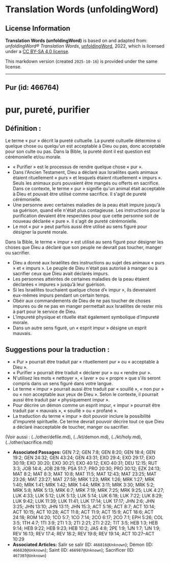 # Translation Words (unfoldingWord)

## License Information

**Translation Words (unfoldingWord)** is based on and adapted from: _unfoldingWord® Translation Words_, [unfoldingWord](https://unfoldingword.org/utw), 2022, which is licensed under a [CC BY-SA 4.0 license](https://creativecommons.org/licenses/by-sa/4.0/legalcode.en).

This markdown version (created `2025-10-16`) is provided under the same license.



--------------------------------

## Pur (id: 466764)

pur, pureté, purifier
=====================

Définition :
------------

Le terme « pur » décrit la pureté cultuelle. La pureté cultuelle détermine si quelque chose ou quelqu'un est acceptable à Dieu ou pas, donc acceptable pour son culte ou pas. Dans la Bible, la pureté dont il est question est cérémonielle et/ou morale. 

* « Purifier » est le processus de rendre quelque chose « pur ».
* Dans l'Ancien Testament, Dieu a déclaré aux Israélites quels animaux étaient rituellement « purs » et lesquels étaient rituellement « impurs ». Seuls les animaux purs pouvaient être mangés ou offerts en sacrifice. Dans ce contexte, le terme « pur » signifie qu'un animal était acceptable à Dieu et pouvait être utilisé comme sacrifice. Il s'agit de pureté cérémonielle.
* Une personne avec certaines maladies de la peau était impure jusqu'à sa guérison, quand elle n'était plus contagieuse. Les instructions pour la purification devaient être respectées pour que cette personne soit de nouveau déclarée « pure ». Il s'agit de pureté cérémonielle.
* Le mot « pur » peut parfois aussi être utilisé au sens figuré pour désigner la pureté morale.

Dans la Bible, le terme « impur » est utilisé au sens figuré pour désigner les choses que Dieu a déclaré que son peuple ne devrait pas toucher, manger ou sacrifier.

* Dieu a donné aux Israélites des instructions au sujet des animaux « purs » et « impurs ». Le peuple de Dieu n'était pas autorisé à manger ou à sacrifier ceux que Dieu avait déclarés impurs.
* Les personnes atteintes de certaines maladies de la peau étaient déclarées « impures » jusqu’à leur guérison.
* Si les Israélites touchaient quelque chose d’« impur », ils devenaient eux\-mêmes impurs pendant un certain temps.
* Obéir aux commandements de Dieu de ne pas toucher de choses impures ou de ne pas en manger permettait aux Israélites de rester mis à part pour le service de Dieu.
* L’impureté physique et rituelle était également symbolique d’impureté morale.
* Dans un autre sens figuré, un « esprit impur » désigne un esprit mauvais.

Suggestions pour la traduction :
--------------------------------

* « Pur » pourrait être traduit par « rituellement pur » ou « acceptable à Dieu ».
* « Purifier » pourrait être traduit « déclarer pur » ou « rendre pur ».
* N'utilisez les mots « nettoyer », « laver » ou « propre » que s'ils seront compris dans un sens figuré dans votre langue.
* Le terme « impur » pourrait aussi être traduit par « souillé », « non pur » ou « non acceptable aux yeux de Dieu ». Selon le contexte, il pourrait aussi être traduit par « physiquement impur ».
* Pour décrire un démon comme un esprit impur, « impur » pourrait être traduit par « mauvais », « souillé » ou « profané ».
* La traduction du terme « impur » doit pouvoir inclure la possibilité d'impureté spirituelle. Ce terme devrait pouvoir décrire tout ce que Dieu a déclaré inacceptable de toucher, manger ou sacrifier.

(Voir aussi : (../other/defile.md), (../kt/demon.md), (../kt/holy.md), (../other/sacrifice.md))

* **Associated Passages:** GEN 7:2; GEN 7:8; GEN 8:20; GEN 18:4; GEN 19:2; GEN 24:32; GEN 43:24; GEN 43:31; EXO 29:4; EXO 29:17; EXO 30:19; EXO 30:20; EXO 30:21; EXO 40:12; EXO 40:31; DEU 12:15; RUT 3:3; JOB 14:4; JOB 28:19; PSA 51:7; PRO 20:30; PRO 30:12; EZK 24:13; MAT 8:2; MAT 8:3; MAT 10:8; MAT 11:5; MAT 12:43; MAT 23:25; MAT 23:26; MAT 23:27; MAT 27:59; MRK 1:23; MRK 1:26; MRK 1:27; MRK 1:40; MRK 1:41; MRK 1:42; MRK 1:44; MRK 3:11; MRK 3:30; MRK 5:2; MRK 5:8; MRK 5:13; MRK 6:7; MRK 7:19; MRK 7:25; MRK 9:25; LUK 4:27; LUK 4:33; LUK 5:12; LUK 5:13; LUK 5:14; LUK 6:18; LUK 7:22; LUK 8:29; LUK 9:42; LUK 11:39; LUK 11:41; LUK 17:14; LUK 17:17; JHN 2:6; JHN 3:25; JHN 13:10; JHN 13:11; JHN 15:3; ACT 5:16; ACT 8:7; ACT 10:14; ACT 10:15; ACT 10:28; ACT 11:8; ACT 11:9; ACT 15:9; ACT 18:6; ACT 24:18; ROM 14:20; 1CO 5:7; 1CO 7:14; 2CO 6:17; 2CO 7:1; EPH 5:26; COL 3:5; 1TH 4:7; 1TI 3:9; 2TI 1:3; 2TI 2:21; 2TI 2:22; TIT 3:5; HEB 1:3; HEB 9:14; HEB 9:22; HEB 9:23; HEB 10:2; JAS 4:8; 2PE 1:9; 1JN 1:7; 1JN 1:9; REV 16:13; REV 17:4; REV 18:2; REV 19:8; REV 19:14; ACT 10:27–ACT 10:29
* **Associated Articles:** Salir se salir (ID: `466816@Unknown`); Démon (ID: `466820@Unknown`); Saint (ID: `466987@Unknown`); Sacrificer (ID: `467307@Unknown`)

